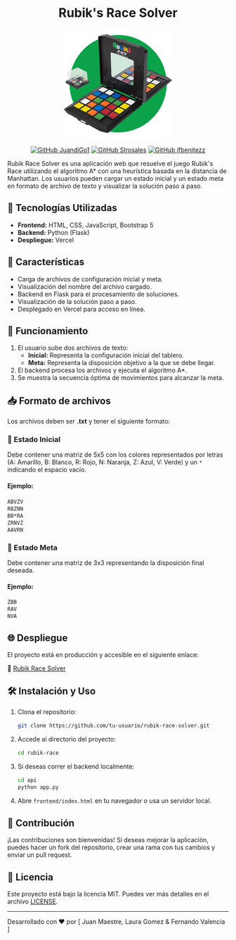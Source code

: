 
<div align="center">
  <h1>
    Rubik's Race Solver
  </h1>

<img src="frontend/rbrace.png" alt="rubik" width="250"/>


[![GitHub JuandiGo1](https://img.shields.io/badge/by-JuandiGo1-red)](https://github.com/JuandiGo1)
[![GitHub Slrosales](https://img.shields.io/badge/by-Slrosales-green)](https://github.com/Slrosales)
[![GitHub jfbenitezz](https://img.shields.io/badge/by-FernandoMVG-purple)]((https://github.com/FernandoMVG))

</div>


Rubik Race Solver es una aplicación web que resuelve el juego Rubik's Race utilizando el algoritmo A* con una heurística basada en la distancia de Manhattan. Los usuarios pueden cargar un estado inicial y un estado meta en formato de archivo de texto y visualizar la solución paso a paso.



## 🚀 Tecnologías Utilizadas

- **Frontend:** HTML, CSS, JavaScript, Bootstrap 5
- **Backend:** Python (Flask)
- **Despliegue:** Vercel

## 📌 Características

- Carga de archivos de configuración inicial y meta.
- Visualización del nombre del archivo cargado.
- Backend en Flask para el procesamiento de soluciones.
- Visualización de la solución paso a paso.
- Desplegado en Vercel para acceso en línea.

## 🎯 Funcionamiento

1. El usuario sube dos archivos de texto:
   - **Inicial:** Representa la configuración inicial del tablero.
   - **Meta:** Representa la disposición objetivo a la que se debe llegar.
2. El backend procesa los archivos y ejecuta el algoritmo A*.
3. Se muestra la secuencia óptima de movimientos para alcanzar la meta.

## 📥 Formato de archivos

Los archivos deben ser **.txt** y tener el siguiente formato:

### 🔹 Estado Inicial
Debe contener una matriz de 5x5 con los colores representados por letras (A: Amarillo, B: Blanco, R: Rojo, N: Naranja, Z: Azul, V: Verde) y un `*` indicando el espacio vacío.

#### Ejemplo:
```
ABVZV
RBZNN
BB*RA
ZRNVZ
AAVRN
```

### 🔹 Estado Meta
Debe contener una matriz de 3x3 representando la disposición final deseada.

#### Ejemplo:
```
ZBB
RAV
NVA
```


## 🌐 Despliegue

El proyecto está en producción y accesible en el siguiente enlace:

🔗 [Rubik Race Solver](https://rubik-race.vercel.app)

## 🛠 Instalación y Uso

1. Clona el repositorio:
   ```bash
   git clone https://github.com/tu-usuario/rubik-race-solver.git
   ```
2. Accede al directorio del proyecto:
   ```bash
   cd rubik-race
   ```
3. Si deseas correr el backend localmente:
   ```bash
   cd api
   python app.py
   ```
4. Abre `frontend/index.html` en tu navegador o usa un servidor local.

## 🤝 Contribución

¡Las contribuciones son bienvenidas! Si deseas mejorar la aplicación, puedes hacer un fork del repositorio, crear una rama con tus cambios y enviar un pull request.

## 📜 Licencia

Este proyecto está bajo la licencia MIT. Puedes ver más detalles en el archivo [LICENSE](LICENSE).

---
Desarrollado con ❤️ por [ Juan Maestre, Laura Gomez & Fernando Valencia ]
